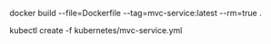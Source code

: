 docker build --file=Dockerfile --tag=mvc-service:latest --rm=true .

kubectl create -f kubernetes/mvc-service.yml